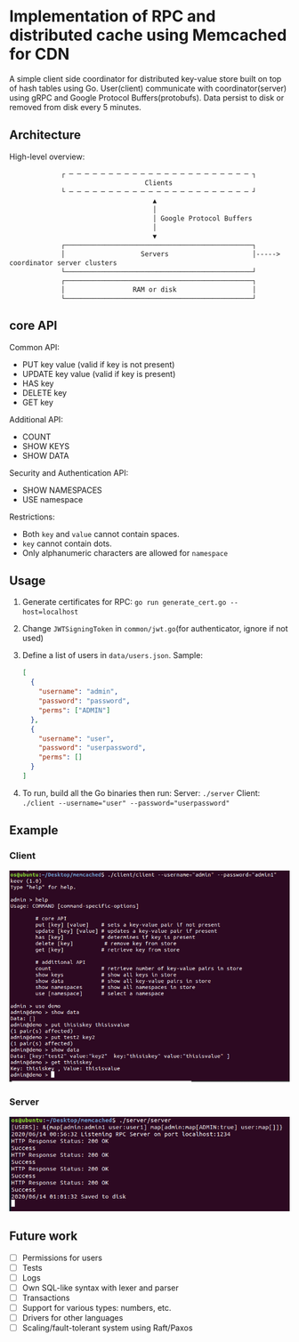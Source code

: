 # Implementation of RPC and distributed cache using Memcached for CDN

A simple client side coordinator for distributed key-value store built on top of hash tables using Go. User(client) communicate with coordinator(server) using gRPC and Google Protocol Buffers(protobufs). Data persist to disk or removed from disk every 5 minutes.

## Architecture

High-level overview:  

                 ┌ ─ ─ ─ ─ ─ ─ ─ ─ ─ ─ ─ ─ ─ ─ ─ ─ ─ ─ ─ ─ ─ ─ ─ ┐
                                      Clients
                 └ ─ ─ ─ ─ ─ ─ ─ ─ ─ ─ ─ ─ ─ ─ ─ ─ ─ ─ ─ ─ ─ ─ ─ ┘
                                        ▲
                                        │
                                        │ Google Protocol Buffers
                                        │
                                        ▼
                 ┌───────────────────────────────────────────────┐
                 │                   Servers                     │-----> coordinator server clusters
                 └───────────────────────────────────────────────┘
                 ┌───────────────────────────────────────────────┐
                 │                 RAM or disk                   │
                 └───────────────────────────────────────────────┘

## core API

Common API:  
- PUT key value (valid if key is not present)
- UPDATE key value (valid if key is present)
- HAS key
- DELETE key
- GET key

Additional API:  
- COUNT
- SHOW KEYS
- SHOW DATA

Security and Authentication API:  
- SHOW NAMESPACES
- USE namespace

Restrictions:  
* Both `key` and `value` cannot contain spaces.
* `key` cannot contain dots.
* Only alphanumeric characters are allowed for `namespace`

## Usage

1. Generate certificates for RPC: `go run generate_cert.go --host=localhost`

2. Change `JWTSigningToken` in `common/jwt.go`(for authenticator, ignore if not used)

3. Define a list of users in `data/users.json`.
    Sample:
    ```json
    [
      {
        "username": "admin",
        "password": "password",
        "perms": ["ADMIN"]
      },
      {
        "username": "user",
        "password": "userpassword",
        "perms": []
      }
    ]
    ```

4. To run, build all the Go binaries then run:
Server: `./server`
Client: `./client --username="user" --password="userpassword"`

## Example

### Client

![client.png](./../../img/client.png)

### Server

![server.png](./../../img/server.png)

## Future work

- [ ] Permissions for users
- [ ] Tests
- [ ] Logs
- [ ] Own SQL-like syntax with lexer and parser
- [ ] Transactions
- [ ] Support for various types: numbers, etc.
- [ ] Drivers for other languages
- [ ] Scaling/fault-tolerant system using Raft/Paxos
